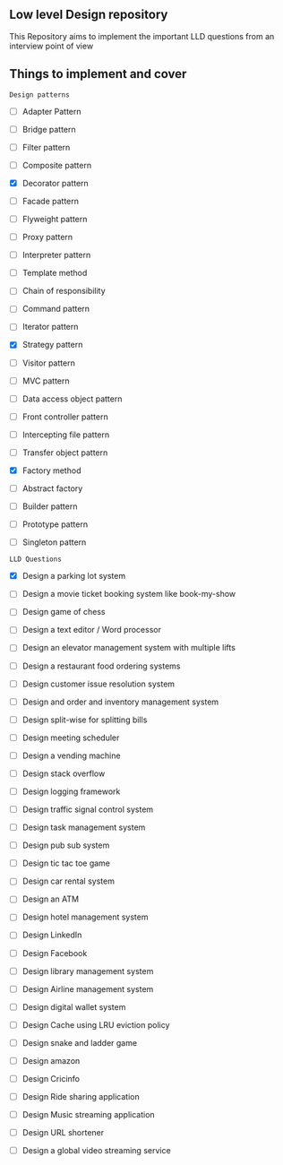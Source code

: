 ## Low level Design repository
This Repository aims to implement the important LLD questions from an interview point of view

## Things to implement and cover
`Design patterns`
- [ ] Adapter Pattern
- [ ] Bridge pattern
- [ ] Filter pattern
- [ ] Composite pattern
- [x] Decorator pattern
- [ ] Facade pattern
- [ ] Flyweight pattern
- [ ] Proxy pattern
- [ ] Interpreter pattern
- [ ] Template method
- [ ] Chain of responsibility
- [ ] Command pattern
- [ ] Iterator pattern
- [x] Strategy pattern
- [ ] Visitor pattern
- [ ] MVC pattern
- [ ] Data access object pattern
- [ ] Front controller pattern
- [ ] Intercepting file pattern
- [ ] Transfer object pattern
- [x] Factory method
- [ ] Abstract factory
- [ ] Builder pattern
- [ ] Prototype pattern
- [ ] Singleton pattern


`LLD Questions`
- [x] Design a parking lot system
- [ ] Design a movie ticket booking system like book-my-show
- [ ] Design game of chess
- [ ] Design a text editor / Word processor
- [ ] Design an elevator management system with multiple lifts
- [ ] Design a restaurant food ordering systems
- [ ] Design customer issue resolution system
- [ ] Design and order and inventory management system
- [ ] Design split-wise for splitting bills
- [ ] Design meeting scheduler
- [ ] Design a vending machine
- [ ] Design stack overflow
- [ ] Design logging framework
- [ ] Design traffic signal control system
- [ ] Design task management system
- [ ] Design pub sub system
- [ ] Design tic tac toe game
- [ ] Design car rental system
- [ ] Design an ATM
- [ ] Design hotel management system
- [ ] Design LinkedIn
- [ ] Design Facebook
- [ ] Design library management system
- [ ] Design Airline management system
- [ ] Design digital wallet system
- [ ] Design Cache using LRU eviction policy
- [ ] Design snake and ladder game
- [ ] Design amazon
- [ ] Design Cricinfo
- [ ] Design Ride sharing application
- [ ] Design Music streaming application
- [ ] Design URL shortener
- [ ] Design a global video streaming service



